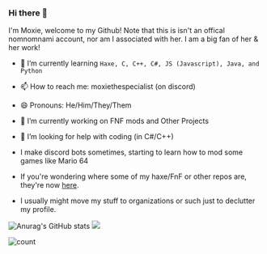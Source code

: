 ### Hi there 👋

I'm Moxie, welcome to my Github!
Note that this is isn't an offical nomnomnami account, nor am I associated with her.
I am a big fan of her & her work!

- 🌱 I’m currently learning `Haxe, C, C++, C#, JS (Javascript), Java, and Python`
- 📫 How to reach me: moxiethespecialist (on discord)
- 😄 Pronouns: He/Him/They/Them
- 🔭 I’m currently working on FNF mods and Other Projects
- 🤔 I’m looking for help with coding (in C#/C++)
- I make discord bots sometimes, starting to learn how to mod some games like Mario 64

- If you're wondering where some of my haxe/FnF or other repos are, they're now [here](https://github.com/MemeHovy-Stuff).
- I usually might move my stuff to organizations or such just to declutter my profile.

![Anurag's GitHub stats](https://github-readme-stats.vercel.app/api?username=moxie-coder&show_icons=true&theme=radical)
![](https://github-readme-stats.vercel.app/api/top-langs/?username=moxie-coder&layout=compact&show_icons=true&theme=radical)

![count](https://count.getloli.com/get/@moxie-coder?theme=rule34)
